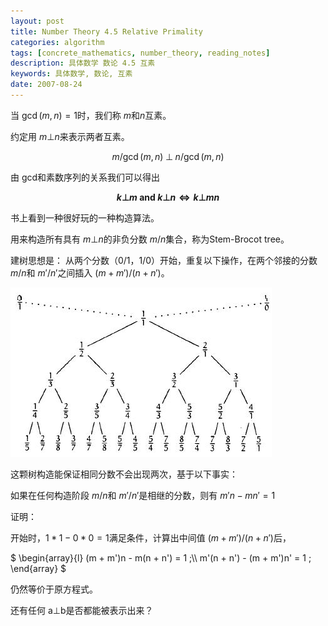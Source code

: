 ```yaml
---
layout: post
title: Number Theory 4.5 Relative Primality
categories: algorithm
tags: [concrete_mathematics, number_theory, reading_notes]
description: 具体数学 数论 4.5 互素
keywords: 具体数学, 数论, 互素
date: 2007-08-24
---
```


当 $\gcd(m, n) = 1$时，我们称 $m$和$n$互素。

约定用 $m\bot n$来表示两者互素。

$$m / \gcd(m, n) \;\bot\; n / \gcd(m, n)$$

由 gcd和素数序列的关系我们可以得出

**$$k \bot m \text{  and  } k \bot n \Leftrightarrow  k \bot mn$$**

书上看到一种很好玩的一种构造算法。

用来构造所有具有 $m\bot n$的非负分数 $m/n$集合，称为Stem-Brocot tree。

建树思想是：
从两个分数$（0/1， 1/0）$开始，重复以下操作，在两个邻接的分数 $m/n$和 $m'/n'$之间插入 $(m+m')/(n+n')$。

![relative primality](/static/img/relative_primality.JPG)

这颗树构造能保证相同分数不会出现两次，基于以下事实：

如果在任何构造阶段 $m/n$和 $m'/n'$是相继的分数，则有 $m'n - mn' = 1$

证明：

开始时，$1*1 - 0*0 = 1$满足条件，计算出中间值 $(m+m')/(n+n')$后，

$
\begin{array}{l}
(m + m')n - m(n + n') = 1 ;\\\\
m'(n + n') - (m + m')n' = 1 ;
\end{array}
$

仍然等价于原方程式。

还有任何 a⊥b是否都能被表示出来？
